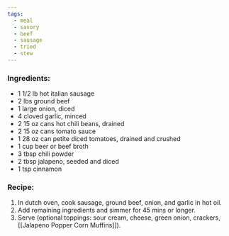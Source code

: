 ```yaml
---
tags:
  - meal
  - savory
  - beef
  - sausage
  - tried
  - stew
---
```

### Ingredients:
- 1 1/2 lb hot italian sausage 
- 2 lbs ground beef
- 1 large onion, diced
- 4 cloved garlic, minced
- 2 15 oz cans hot chili beans, drained
- 2 15 oz cans tomato sauce
- 1 28 oz can petite diced tomatoes, drained and crushed
- 1 cup beer or beef broth
- 3 tbsp chili powder
- 2 tbsp jalapeno, seeded and diced
- 1 tsp cinnamon

### Recipe:
1. In dutch oven, cook sausage, ground beef, onion, and garlic in hot oil. 
2. Add remaining ingredients and simmer for 45 mins or longer. 
3. Serve (optional toppings: sour cream, cheese, green onion, crackers, [[Jalapeno Popper Corn Muffins]]).